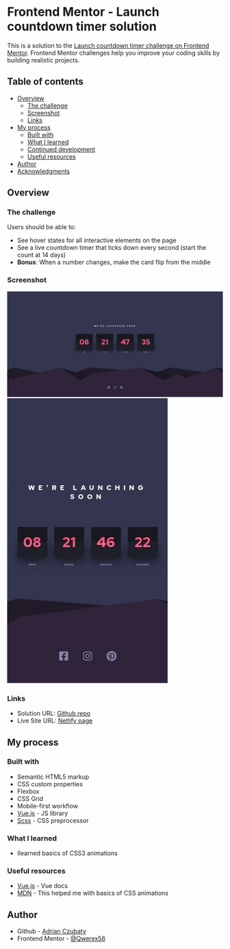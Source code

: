 # Frontend Mentor - Launch countdown timer solution

This is a solution to the [Launch countdown timer challenge on Frontend Mentor](https://www.frontendmentor.io/challenges/launch-countdown-timer-N0XkGfyz-). Frontend Mentor challenges help you improve your coding skills by building realistic projects. 

## Table of contents

- [Overview](#overview)
  - [The challenge](#the-challenge)
  - [Screenshot](#screenshot)
  - [Links](#links)
- [My process](#my-process)
  - [Built with](#built-with)
  - [What I learned](#what-i-learned)
  - [Continued development](#continued-development)
  - [Useful resources](#useful-resources)
- [Author](#author)
- [Acknowledgments](#acknowledgments)

## Overview

### The challenge

Users should be able to:

- See hover states for all interactive elements on the page
- See a live countdown timer that ticks down every second (start the count at 14 days)
- **Bonus**: When a number changes, make the card flip from the middle

### Screenshot

![Desktop screenshot](./public/countdown-timer-desktop.jpeg)
![Mobile screenshot](./public/countdown-timer-mobile.jpeg)

### Links

- Solution URL: [Github repo](https://github.com/Qwerex56/launch-countdown-timer)
- Live Site URL: [Netlify page](https://stalwart-rugelach-9c4c9d.netlify.app/)

## My process

### Built with

- Semantic HTML5 markup
- CSS custom properties
- Flexbox
- CSS Grid
- Mobile-first workflow
- [Vue.js](https://reactjs.org/) - JS library
- [Scss](https://vuejs.org/) - CSS preprocessor

### What I learned

- Ilearned basics of CSS3 animations

### Useful resources

- [Vue.js](https://vuejs.org/guide/introduction.html) - Vue docs
- [MDN](https://developer.mozilla.org/en-US/) - This helped me with basics of CSS animations

## Author

- Github - [Adrian Czubaty](https://github.com/Qwerex56)
- Frontend Mentor - [@Qwerex56](https://www.frontendmentor.io/profile/Qwerex56)
